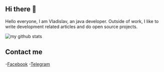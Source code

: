 ## Hi there 👋

Hello everyone, I am Vladislav, an java developer. Outside of work, I like to write development related articles and do open source projects.

<img src="https://github-readme-stats.vercel.app/api?username=hexhoc&show_icons=true&theme=radical" alt="my github stats"/>

## Contact me
-[Facebook](https://www.facebook.com/hexhoc)
-[Telegram](https://telegram.me/zhuravskiy_v)
